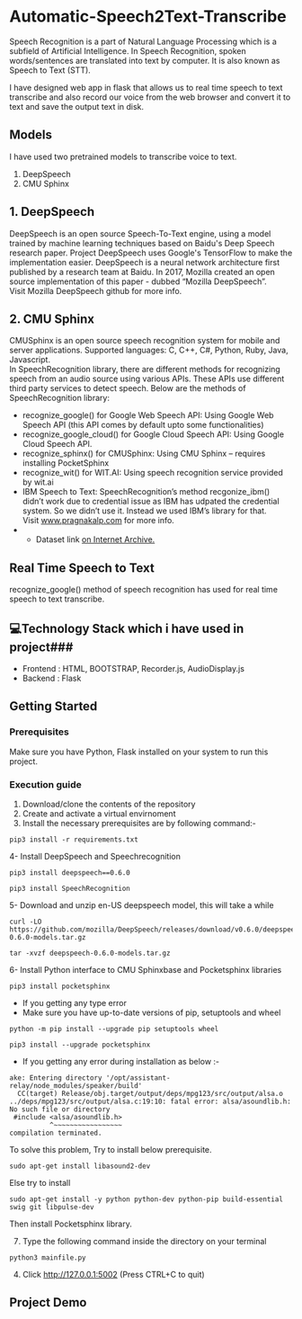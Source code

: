 # Automatic-Speech2Text-Transcribe
Speech Recognition is a part of Natural Language Processing which is a subfield of Artificial Intelligence. In Speech Recognition, spoken words/sentences are translated into text by computer. It is also known as Speech to Text (STT).

I have designed  web app in flask that allows us to real time speech to text transcribe and also record our voice from the web browser and convert it to text and save the output  text in disk.

## Models
I have used two pretrained models to transcribe voice to text.
1. DeepSpeech
2. CMU Sphinx

## 1. DeepSpeech
DeepSpeech is an open source Speech-To-Text engine, using a model trained by machine learning techniques based on Baidu's Deep Speech research paper. Project DeepSpeech uses Google's TensorFlow to make the implementation easier.
DeepSpeech is a neural network architecture first published by a research team at Baidu. In 2017, Mozilla created an open source implementation of this paper - dubbed “Mozilla DeepSpeech”.
<br> Visit Mozilla DeepSpeech github for more info.

## 2. CMU Sphinx
CMUSphinx is an open source speech recognition system for mobile and server applications. Supported languages: C, C++, C#, Python, Ruby, Java, Javascript.
<br> In SpeechRecognition library, there are different methods for recognizing speech from an audio source using various APIs. These APIs use different third party services to detect speech.
Below  are the methods of SpeechRecognition library:
- recognize_google() for Google Web Speech API: Using Google Web Speech API (this API comes by default upto some functionalities)
- recognize_google_cloud() for Google Cloud Speech API: Using Google Cloud Speech API.
- recognize_sphinx() for CMUSphinx: Using CMU Sphinx – requires installing PocketSphinx
- recognize_wit() for WIT.AI: Using speech recognition service provided by wit.ai
- IBM Speech to Text: SpeechRecognition’s method recgonize_ibm() didn’t work due to credential issue as IBM has udpated the credential system. So we didn’t use it. Instead we used IBM’s library for that.
<br> Visit www.pragnakalp.com for more info.
- - Dataset link [on Internet Archive.](https://archive.org/details/stackexchange)

## Real Time Speech to Text
recognize_google()  method of speech recognition has used for real time speech to text transcribe.

## 💻Technology Stack which i have used in project###
- Frontend : HTML, BOOTSTRAP, Recorder.js, AudioDisplay.js
- Backend : Flask

## Getting Started

### Prerequisites
Make sure you have Python, Flask installed on your system to run this project.

### Execution guide
1. Download/clone  the contents of the repository
2.  Create and activate a virtual envirnoment
3. Install the necessary prerequisites are by following command:-

```
pip3 install -r requirements.txt

```
 
4- Install DeepSpeech and Speechrecognition
```
pip3 install deepspeech==0.6.0

pip3 install SpeechRecognition
```

5- Download and unzip en-US deepspeech model, this will take a while
```
curl -LO https://github.com/mozilla/DeepSpeech/releases/download/v0.6.0/deepspeech-0.6.0-models.tar.gz

tar -xvzf deepspeech-0.6.0-models.tar.gz
```
6- Install Python interface to CMU Sphinxbase and Pocketsphinx libraries
```
pip3 install pocketsphinx
```
- If you getting any type error
- Make sure you have up-to-date versions of pip, setuptools and wheel
```
python -m pip install --upgrade pip setuptools wheel

pip3 install --upgrade pocketsphinx
```

- If you getting any error during installation  as below :-
```
ake: Entering directory '/opt/assistant-relay/node_modules/speaker/build'
  CC(target) Release/obj.target/output/deps/mpg123/src/output/alsa.o
../deps/mpg123/src/output/alsa.c:19:10: fatal error: alsa/asoundlib.h: No such file or directory
 #include <alsa/asoundlib.h>
          ^~~~~~~~~~~~~~~~~~
compilation terminated.
```
To solve this problem, Try to install below prerequisite.
```
sudo apt-get install libasound2-dev
```
Else try to install 
```
sudo apt-get install -y python python-dev python-pip build-essential swig git libpulse-dev
``` 
Then install Pocketsphinx library.

7. Type the following command inside the directory on your terminal
  ```
  python3 mainfile.py
  ```
  
4. Click http://127.0.0.1:5002 (Press CTRL+C to quit)

## Project Demo

